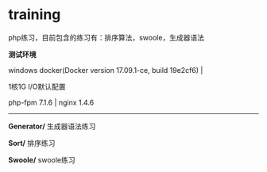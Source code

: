 # training
php练习，目前包含的练习有：排序算法，swoole，生成器语法

**测试环境**

windows docker(Docker version 17.09.1-ce, build 19e2cf6) |

1核1G I/O默认配置

php-fpm 7.1.6 |
nginx 1.4.6
***

**Generator/**
生成器语法练习

**Sort/**
排序练习

**Swoole/**
swoole练习
